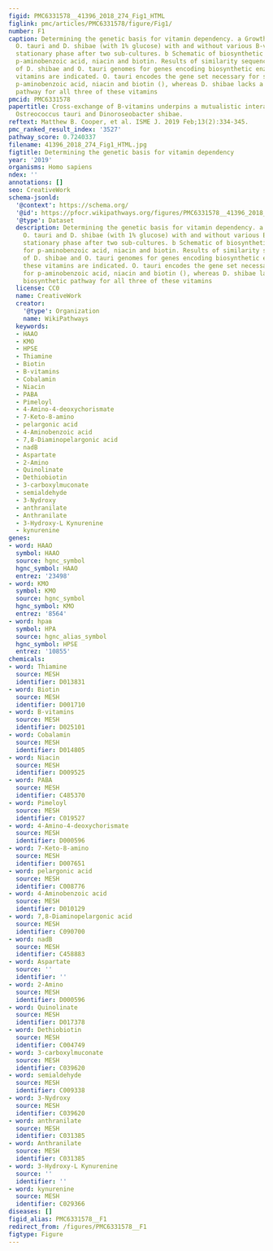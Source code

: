 ```yaml
---
figid: PMC6331578__41396_2018_274_Fig1_HTML
figlink: pmc/articles/PMC6331578/figure/Fig1/
number: F1
caption: Determining the genetic basis for vitamin dependency. a Growth of axenic
  O. tauri and D. shibae (with 1% glucose) with and without various B-vitamins at
  stationary phase after two sub-cultures. b Schematic of biosynthetic pathways for
  p-aminobenzoic acid, niacin and biotin. Results of similarity sequence searches
  of D. shibae and O. tauri genomes for genes encoding biosynthetic enzymes for these
  vitamins are indicated. O. tauri encodes the gene set necessary for synthesis for
  p-aminobenzoic acid, niacin and biotin (), whereas D. shibae lacks a complete biosynthetic
  pathway for all three of these vitamins
pmcid: PMC6331578
papertitle: Cross-exchange of B-vitamins underpins a mutualistic interaction between
  Ostreococcus tauri and Dinoroseobacter shibae.
reftext: Matthew B. Cooper, et al. ISME J. 2019 Feb;13(2):334-345.
pmc_ranked_result_index: '3527'
pathway_score: 0.7240337
filename: 41396_2018_274_Fig1_HTML.jpg
figtitle: Determining the genetic basis for vitamin dependency
year: '2019'
organisms: Homo sapiens
ndex: ''
annotations: []
seo: CreativeWork
schema-jsonld:
  '@context': https://schema.org/
  '@id': https://pfocr.wikipathways.org/figures/PMC6331578__41396_2018_274_Fig1_HTML.html
  '@type': Dataset
  description: Determining the genetic basis for vitamin dependency. a Growth of axenic
    O. tauri and D. shibae (with 1% glucose) with and without various B-vitamins at
    stationary phase after two sub-cultures. b Schematic of biosynthetic pathways
    for p-aminobenzoic acid, niacin and biotin. Results of similarity sequence searches
    of D. shibae and O. tauri genomes for genes encoding biosynthetic enzymes for
    these vitamins are indicated. O. tauri encodes the gene set necessary for synthesis
    for p-aminobenzoic acid, niacin and biotin (), whereas D. shibae lacks a complete
    biosynthetic pathway for all three of these vitamins
  license: CC0
  name: CreativeWork
  creator:
    '@type': Organization
    name: WikiPathways
  keywords:
  - HAAO
  - KMO
  - HPSE
  - Thiamine
  - Biotin
  - B-vitamins
  - Cobalamin
  - Niacin
  - PABA
  - Pimeloyl
  - 4-Amino-4-deoxychorismate
  - 7-Keto-8-amino
  - pelargonic acid
  - 4-Aminobenzoic acid
  - 7,8-Diaminopelargonic acid
  - nadB
  - Aspartate
  - 2-Amino
  - Quinolinate
  - Dethiobiotin
  - 3-carboxylmuconate
  - semialdehyde
  - 3-Nydroxy
  - anthranilate
  - Anthranilate
  - 3-Hydroxy-L Kynurenine
  - kynurenine
genes:
- word: НААО
  symbol: HAAO
  source: hgnc_symbol
  hgnc_symbol: HAAO
  entrez: '23498'
- word: KMO
  symbol: KMO
  source: hgnc_symbol
  hgnc_symbol: KMO
  entrez: '8564'
- word: hрав
  symbol: HPA
  source: hgnc_alias_symbol
  hgnc_symbol: HPSE
  entrez: '10855'
chemicals:
- word: Thiamine
  source: MESH
  identifier: D013831
- word: Biotin
  source: MESH
  identifier: D001710
- word: B-vitamins
  source: MESH
  identifier: D025101
- word: Cobalamin
  source: MESH
  identifier: D014805
- word: Niacin
  source: MESH
  identifier: D009525
- word: PABA
  source: MESH
  identifier: C485370
- word: Pimeloyl
  source: MESH
  identifier: C019527
- word: 4-Amino-4-deoxychorismate
  source: MESH
  identifier: D000596
- word: 7-Keto-8-amino
  source: MESH
  identifier: D007651
- word: pelargonic acid
  source: MESH
  identifier: C008776
- word: 4-Aminobenzoic acid
  source: MESH
  identifier: D010129
- word: 7,8-Diaminopelargonic acid
  source: MESH
  identifier: C090700
- word: nadB
  source: MESH
  identifier: C458883
- word: Aspartate
  source: ''
  identifier: ''
- word: 2-Amino
  source: MESH
  identifier: D000596
- word: Quinolinate
  source: MESH
  identifier: D017378
- word: Dethiobiotin
  source: MESH
  identifier: C004749
- word: 3-carboxylmuconate
  source: MESH
  identifier: C039620
- word: semialdehyde
  source: MESH
  identifier: C009338
- word: 3-Nydroxy
  source: MESH
  identifier: C039620
- word: anthranilate
  source: MESH
  identifier: C031385
- word: Anthranilate
  source: MESH
  identifier: C031385
- word: 3-Hydroxy-L Kynurenine
  source: ''
  identifier: ''
- word: kynurenine
  source: MESH
  identifier: C029366
diseases: []
figid_alias: PMC6331578__F1
redirect_from: /figures/PMC6331578__F1
figtype: Figure
---
```

